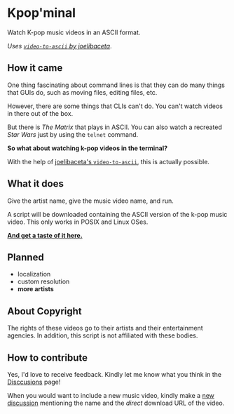 # Kpop'minal
Watch K-pop music videos in an ASCII format. 

_Uses [`video-to-ascii` by joelibaceta](https://github.com/joelibaceta/video-to-ascii)_. 

## How it came
One thing fascinating about command lines is that they can do many things that GUIs do, such as moving files, editing files, etc. 

However, there are some things that CLIs can't do. You can't watch videos in there out of the box. 

But there is _The Matrix_ that plays in ASCII. You can also watch a recreated _Star Wars_ just by using the `telnet` command. 

**So what about watching k-pop videos in the terminal?** 

With the help of [joelibaceta's `video-to-ascii`](https://github.com/joelibaceta/video-to-ascii), this is actually possible. 

## What it does
Give the artist name, give the music video name, and run. 

A script will be downloaded containing the ASCII version of the k-pop music video. This only works in POSIX and Linux OSes. 

[**And get a taste of it here.**](https://colab.research.google.com/drive/1zlPOUf1s2MtR3wewayRK2TYtZDED5qCx?usp=sharing)

## Planned
- localization
- custom resolution
- **more artists**

## About Copyright
The rights of these videos go to their artists and their entertainment agencies. In addition, this script is not affiliated with these bodies. 

## How to contribute
Yes, I'd love to receive feedback. Kindly let me know what you think in the [Disccusions](https://github.com/buzz-lightsnack-2007/Kpopminal/discussions/categories/ideas-and-feedback) page! 

When you would want to include a new music video, kindly make a [new discussion](https://github.com/buzz-lightsnack-2007/Kpopminal/discussions/categories/music-videos) mentioning the name and the _direct_ download URL of the video. 


